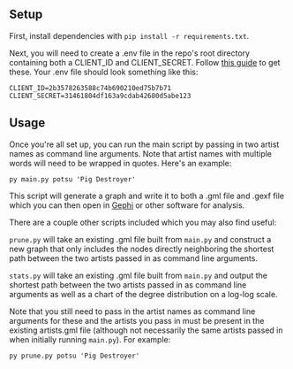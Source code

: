 ## Setup

First, install dependencies with `pip install -r requirements.txt`.

Next, you will need to create a .env file in the repo's root directory containing both a CLIENT_ID and CLIENT_SECRET. Follow [this guide](https://developer.spotify.com/documentation/general/guides/authorization/app-settings/) to get these. Your .env file should look something like this:

```
CLIENT_ID=2b3578263588c74b690210ed75b7b71
CLIENT_SECRET=31461804df163a9cdab42680d5abe123
```

## Usage

Once you're all set up, you can run the main script by passing in two artist names as command line arguments. Note that artist names with multiple words will need to be wrapped in quotes. Here's an example:

`py main.py potsu 'Pig Destroyer'`

This script will generate a graph and write it to both a .gml file and .gexf file which you can then open in [Gephi](https://gephi.org/) or other software for analysis.

There are a couple other scripts included which you may also find useful:

`prune.py` will take an existing .gml file built from `main.py` and construct a new graph that only includes the nodes directly neighboring the shortest path between the two artists passed in as command line arguments.

`stats.py` will take an existing .gml file built from `main.py` and output the shortest path between the two artists passed in as command line arguments as well as a chart of the degree distribution on a log-log scale.

Note that you still need to pass in the artist names as command line arguments for these and the artists you pass in must be present in the existing artists.gml file (although not necessarily the same artists passed in when initially running `main.py`). For example:

`py prune.py potsu 'Pig Destroyer'`
